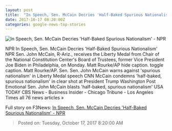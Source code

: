 ```yaml
---
layout: post
title:  "In Speech, Sen. McCain Decries 'Half-Baked Spurious Nationalism' - NPR"
date: 2017-10-17 08:20:00Z
categories: google-news-top-stories
---
```


![In Speech, Sen. McCain Decries 'Half-Baked Spurious Nationalism' - NPR](https://media.npr.org/assets/img/2017/10/17/ap_17290009698300_wide-0c448a6d3ce127ed1ed878e4b109bb020df18bdd.jpg?s=1400)

NPR In Speech, Sen. McCain Decries 'Half-Baked Spurious Nationalism' NPR Sen. John McCain, R-Ariz., receives the Liberty Medal from Chair of the National Constitution Center's Board of Trustees, former Vice President Joe Biden in Philadelphia, on Monday. Matt Rourke/AP hide caption. toggle caption. Matt Rourke/AP. Sen. Sen. John McCain warns against 'spurious nationalism' in Liberty Medal speech CNN McCain condemns 'half-baked, spurious nationalism' in clear shot at President Trump Washington Post Emotional Sen. John McCain blasts 'half-baked, spurious nationalism' USA TODAY CBS News - Business Insider - Chicago Tribune - Los Angeles Times all 76 news articles »


Full story on F3News: [In Speech, Sen. McCain Decries 'Half-Baked Spurious Nationalism' - NPR](http://www.f3nws.com/n/Jh2DN)

> Posted on: Tuesday, October 17, 2017 8:20:00 AM
